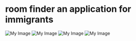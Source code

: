 # room finder an application for immigrants
![My Image](login.jpg)
![My Image](crop.jpg)
![My Image](register.jpg)
![My Image](home.jpg)


